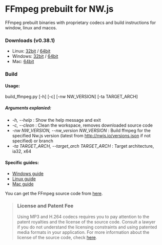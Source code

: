 # FFmpeg prebuilt for NW.js


FFmpeg prebuilt binaries with proprietary codecs and build instructions for window, linux and macos.


### Downloads (v0.38.1)
- Linux: [32bit](https://github.com/iteufel/nwjs-ffmpeg-prebuilt/releases/download/0.38.1/0.38.1-linux-ia32.zip) / [64bit](https://github.com/iteufel/nwjs-ffmpeg-prebuilt/releases/download/0.38.1/0.38.1-linux-x64.zip)
- Windows: [32bit](https://github.com/iteufel/nwjs-ffmpeg-prebuilt/releases/download/0.38.1/0.38.1-win-ia32.zip) / [64bit](https://github.com/iteufel/nwjs-ffmpeg-prebuilt/releases/download/0.38.1/0.38.1-win-x64.zip)
- Mac: [64bit](https://github.com/iteufel/nwjs-ffmpeg-prebuilt/releases/download/0.38.1/0.38.1-osx-x64.zip)

### Build

#### Usage:

build_ffmpeg.py [-h] [-c] [-nw NW_VERSION] [-ta TARGET_ARCH]
##### Arguments explanied:

-  *-h, --help* : Show the help message and exit
-  *-c, --clean* : Clean the workspace, removes downloaded source code
-  *-nw NW_VERSION, --nw_version NW_VERSION* : Build ffmpeg for the specified Nw.js version (latest from http://nwjs.io/versions.json if not specified) or branch
-  *-ta TARGET_ARCH, --target_arch TARGET_ARCH* : Target architecture, ia32, x64

#### Specific guides:

- [Windows guide](guides/build_windows.md)
- [Linux guide](guides/build_linux.md)
- [Mac guide](guides/build_mac.md)

You can get the FFmpeg source code from [here](https://chromium.googlesource.com/chromium/third_party/ffmpeg).

>### License and Patent Fee
> Using MP3 and H.264 codecs requires you to pay attention to the patent royalties and the license of the source code. Consult a lawyer if you do not understand the licensing constraints and using patented media formats in your application. For more information about the license of the source code, check [here](https://chromium.googlesource.com/chromium/third_party/ffmpeg.git/+/master/CREDITS.chromium).
